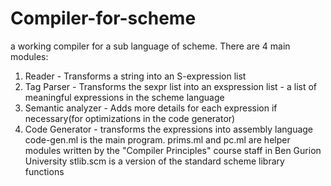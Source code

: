 # Compiler-for-scheme
a working compiler for a sub language of scheme.
There are 4 main modules:
1. Reader - Transforms a string into an S-expression list
2. Tag Parser - Transforms the sexpr list into an exspression list - a list of meaningful expressions in the scheme language
3. Semantic analyzer - Adds more details for each expression if necessary(for optimizations in the code generator)
4. Code Generator - transforms the expressions into assembly language
code-gen.ml is the main program.
prims.ml and pc.ml are helper modules written by the "Compiler Principles" course staff in Ben Gurion University
stlib.scm is a version of the standard scheme library functions
